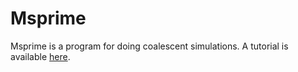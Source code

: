 # Msprime

Msprime is a program for doing coalescent simulations. A tutorial is
available [here](https://alanrogers.github.io/agar22).
